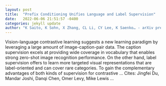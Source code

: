 ```yaml
---
layout: post
title:  "Prefix Conditioning Unifies Language and Label Supervision"
date:   2022-06-06 21:51:57 -0400
categories: jekyll update
author: "K Saito, K Sohn, X Zhang, CL Li, CY Lee, K Saenko… - arXiv preprint arXiv …, 2022"
---
```

Vision-language contrastive learning suggests a new learning paradigm by leveraging a large amount of image-caption-pair data. The caption supervision excels at providing wide coverage in vocabulary that enables strong zero-shot image recognition performance. On the other hand, label supervision offers to learn more targeted visual representations that are label-oriented and can cover rare categories. To gain the complementary advantages of both kinds of supervision for contrastive …
Cites: ‪Jingfei Du, Mandar Joshi, Danqi Chen, Omer Levy, Mike Lewis …‬  